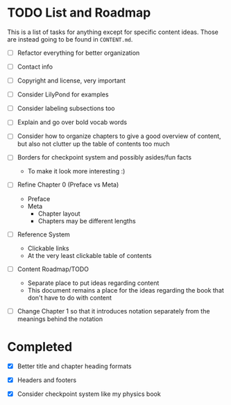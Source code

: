 # TODO List and Roadmap

This is a list of tasks for anything except for specific content ideas. Those are instead going to be found in `CONTENT.md`.

- [ ] Refactor everything for better organization

- [ ] Contact info

- [ ] Copyright and license, very important

- [ ] Consider LilyPond for examples

- [ ] Consider labeling subsections too

- [ ] Explain and go over bold vocab words

- [ ] Consider how to organize chapters to give a good overview of content, but also not clutter up the table of contents too much

- [ ] Borders for checkpoint system and possibly asides/fun facts
    - To make it look more interesting :)

- [ ] Refine Chapter 0 (Preface vs Meta)
    - Preface
    - Meta
        - Chapter layout
        - Chapters may be different lengths

- [ ] Reference System
    - Clickable links
    - At the very least clickable table of contents

- [ ] Content Roadmap/TODO
    - Separate place to put ideas regarding content 
    - This document remains a place for the ideas regarding the book that don't have to do with content

- [ ] Change Chapter 1 so that it introduces notation separately from the meanings behind the notation

# Completed

- [x] Better title and chapter heading formats

- [x] Headers and footers

- [x] Consider checkpoint system like my physics book